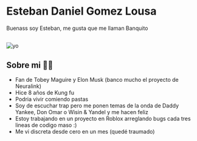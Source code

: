 # Esteban Daniel Gomez Lousa

Buenass soy Esteban, me gusta que me llaman Banquito 
## 
![yo](https://user-images.githubusercontent.com/117084858/228943475-cdbe8cbf-5b3a-4f33-935f-aaa40a45fad0.jpg)
## Sobre mi 👍🏼
- Fan de Tobey Maguire y Elon Musk (banco mucho el proyecto de Neuralink)
- Hice 8 años de Kung fu
- Podria vivir comiendo pastas
- Soy de escuchar trap pero me ponen temas de la onda de Daddy Yankee, Don Omar o Wisin & Yandel y me hacen feliz
- Estoy trabajando en un proyecto en Roblox arreglando bugs cada tres lineas de codigo maso :)
- Me vi discreta desde cero en un mes (quedé traumado)
